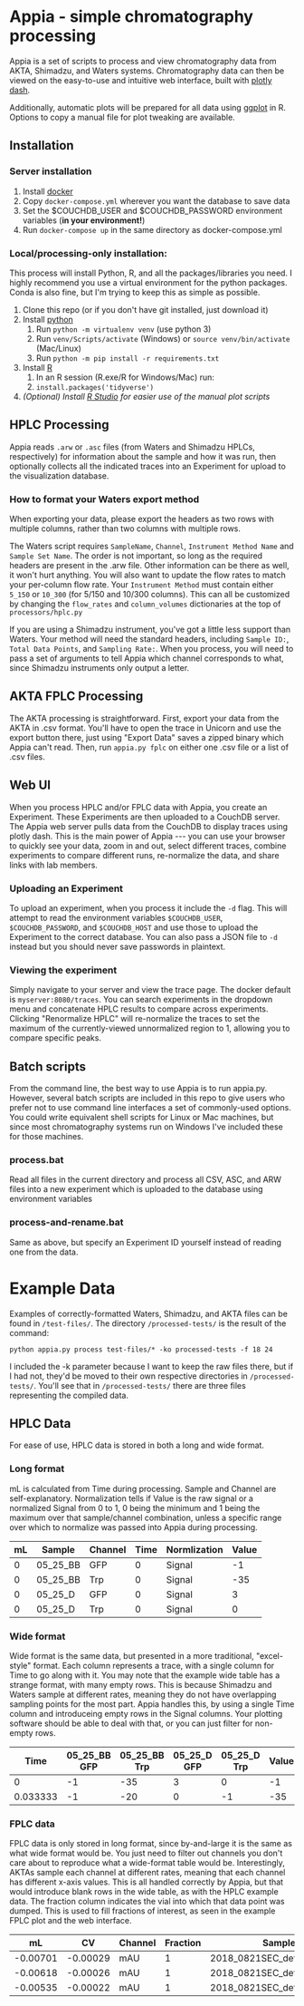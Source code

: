 # Appia - simple chromatography processing
Appia is a set of scripts to process and view chromatography data from AKTA, Shimadzu, and
Waters systems. Chromatography data can then be viewed on the easy-to-use and intuitive
web interface, built with [plotly dash](https://plotly.com/dash/).

Additionally, automatic plots will be prepared for all 
data using [ggplot](https://ggplot2.tidyverse.org/) in R. Options to copy a manual file for plot tweaking are
available.

## Installation
### Server installation
1. Install [docker](https://www.docker.com/)
2. Copy `docker-compose.yml` wherever you want the database to save data
3. Set the $COUCHDB_USER and $COUCHDB_PASSWORD environment variables (**in your environment!**)
4. Run `docker-compose up` in the same directory as docker-compose.yml

### Local/processing-only installation:
This process will install Python, R, and all the packages/libraries you need.
I highly recommend you use a virtual environment for the python packages. Conda
is also fine, but I'm trying to keep this as simple as possible.

1. Clone this repo (or if you don't have git installed, just download it)
2. Install [python](https://www.python.org/)
    1. Run `python -m virtualenv venv` (use python 3)
    2. Run `venv/Scripts/activate` (Windows) or `source venv/bin/activate` (Mac/Linux)
    3. Run `python -m pip install -r requirements.txt`
3. Install [R](https://www.r-project.org/)
    1. In an R session (R.exe/R for Windows/Mac) run:
    2. `install.packages('tidyverse')`
4. *(Optional) Install [R Studio](https://www.rstudio.com/) for easier use of the
    manual plot scripts*

## HPLC Processing
Appia reads `.arw` or `.asc` files (from Waters and Shimadzu HPLCs, respectively)
for information about the sample and how it was run, then optionally collects all the indicated
traces into an Experiment for upload to the visualization database.

### How to format your Waters export method
When exporting your data, please export the headers as two rows with multiple columns,
rather than two columns with multiple rows.

The Waters script requires `SampleName`, `Channel`, `Instrument Method Name` and
`Sample Set Name`. The order is not important, so long as the
required headers are present in the .arw file. Other information can be there as
well, it won't hurt anything. You will also want to update the flow rates to
match your per-column flow rate. Your `Instrument Method` must contain either
`5_150` or `10_300` (for 5/150 and 10/300 columns). This can all be customized by
changing the `flow_rates` and `column_volumes` dictionaries at the top of
`processors/hplc.py`

If you are using a Shimadzu instrument, you've got a little less support than Waters.
Your method will need the standard headers, including `Sample ID:`,
`Total Data Points`, and `Sampling Rate:`. When you process, you will need
to pass a set of arguments to tell Appia which channel corresponds to what,
since Shimadzu instruments only output a letter.

## AKTA FPLC Processing
The AKTA processing is straightforward. First, export your data from the AKTA in
.csv format. You'll have to open the trace in Unicorn and use the export button there,
just using "Export Data" saves a zipped binary which Appia can't read.
Then, run `appia.py fplc` on either one .csv file or a list of
.csv files.

## Web UI

When you
process HPLC and/or FPLC data with Appia, you create an Experiment. These Experiments
are then uploaded to a CouchDB server. The Appia web server pulls data from the
CouchDB to display traces using plotly dash. This is the main power of Appia --- you
can use your browser to quickly see your data, zoom in and out, select different
traces, combine experiments to compare different runs, re-normalize the data, and
share links with lab members.

### Uploading an Experiment
To upload an experiment, when you process it include the `-d` flag. This will
attempt to read the environment variables `$COUCHDB_USER`, `$COUCHDB_PASSWORD`,
and `$COUCHDB_HOST` and use those to upload the Experiment to the correct database.
You can also pass a JSON file to `-d` instead but you should never save passwords
in plaintext.

### Viewing the experiment
Simply navigate to your server and view the trace page. The docker default is
`myserver:8080/traces`. You can search
experiments in the dropdown menu and concatenate HPLC results to compare across
experiments. Clicking "Renormalize HPLC" will re-normalize the traces to set the
maximum of the currently-viewed unnormalized region to 1, allowing you to compare
specific peaks.

## Batch scripts
From the command line, the best way to use Appia is to run appia.py. However,
several batch scripts are included in this repo to give users who prefer not
to use command line interfaces a set of commonly-used options. You could write
equivalent shell scripts for Linux or Mac machines, but since most chromatography
systems run on Windows I've included these for those machines.

### process.bat
Read all files in the current directory and process all CSV, ASC, and ARW files
into a new experiment which is uploaded to the database using environment variables

### process-and-rename.bat
Same as above, but specify an Experiment ID yourself instead of reading one from
the data.

# Example Data
Examples of correctly-formatted Waters, Shimadzu, and AKTA files can be found in `/test-files/`. The directory `/processed-tests/` is the result of the command:

```python appia.py process test-files/* -ko processed-tests -f 18 24```

I included the -k parameter because I want to keep the raw files there, but if I
had not, they'd be moved to their own respective directories in
`/processed-tests/`. You'll see that in `/processed-tests/` there are three
files representing the compiled data.

## HPLC Data
For ease of use, HPLC data is stored in both a long and wide format.

### Long format
mL is calculated from Time during processing. Sample and Channel are self-explanatory.
Normalization tells if Value is the raw signal or a normalized Signal from 0 to 1,
0 being the minimum and 1 being the maximum over that sample/channel combination,
unless a specific range over which to normalize was passed into Appia during processing.

| mL | Sample   | Channel | Time | Normlization | Value |
|----|----------|---------|------|--------------|-------|
| 0  | 05_25_BB | GFP     | 0    | Signal       | -1    |
| 0  | 05_25_BB | Trp     | 0    | Signal       | -35   |
| 0  | 05_25_D  | GFP     | 0    | Signal       | 3     |
| 0  | 05_25_D  | Trp     | 0    | Signal       | 0     |

### Wide format
Wide format is the same data, but presented in a more traditional, "excel-style" format.
Each column represents a trace, with a single column for Time to go along with it. You
may note that the example wide table has a strange format, with many empty rows. This is
because Shimadzu and Waters sample at different rates, meaning they do not have overlapping
sampling points for the most part. Appia handles this, by using a single Time column
and introduceing empty rows in the Signal columns. Your plotting software should be able
to deal with that, or you can just filter for non-empty rows.

| Time     | 05_25_BB GFP | 05_25_BB Trp | 05_25_D GFP | 05_25_D Trp | Value |
|----------|--------------|--------------|-------------|-------------|-------|
| 0        | -1           | -35          | 3           | 0           | -1    |
| 0.033333 | -1           | -20          | 0           | -1          | -35   |

### FPLC data
FPLC data is only stored in long format, since by-and-large it is the same as
what wide format would be. You just need to filter out channels you don't care about
to reproduce what a wide-format table would be. Interestingly, AKTAs sample each channel
at different rates, meaning that each channel has different x-axis values. This is all
handled correctly by Appia, but that would introduce blank rows in the wide table, as
with the HPLC example data. The fraction column indicates the vial into which that
data point was dumped. This is used to fill fractions of interest, as seen in the
example FPLC plot and the web interface.

| mL       | CV       | Channel | Fraction | Sample                     | Normalization | Value    |
|----------|----------|---------|----------|----------------------------|---------------|----------|
| -0.00701 | -0.00029 | mAU     | 1        | 2018_0821SEC_detergentENaC | Signal        | 0.031309 |
| -0.00618 | -0.00026 | mAU     | 1        | 2018_0821SEC_detergentENaC | Signal        | 0.022083 |
| -0.00535 | -0.00022 | mAU     | 1        | 2018_0821SEC_detergentENaC | Signal        | 0.022115 |


